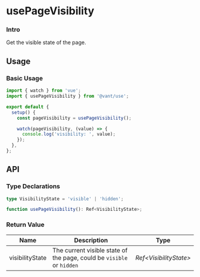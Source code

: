 # usePageVisibility

### Intro

Get the visible state of the page.

## Usage

### Basic Usage

```js
import { watch } from 'vue';
import { usePageVisibility } from '@vant/use';

export default {
  setup() {
    const pageVisibility = usePageVisibility();

    watch(pageVisibility, (value) => {
      console.log('visibility: ', value);
    });
  },
};
```

## API

### Type Declarations

```ts
type VisibilityState = 'visible' | 'hidden';

function usePageVisibility(): Ref<VisibilityState>;
```

### Return Value

| Name | Description | Type |
| --- | --- | --- |
| visibilityState | The current visible state of the page, could be `visible` or `hidden` | _Ref\<VisibilityState>_ |
